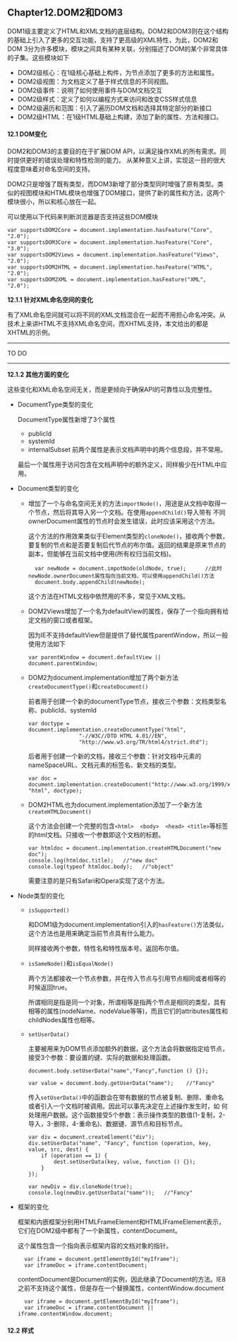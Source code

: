 ## Chapter12.DOM2和DOM3

DOM1级主要定义了HTML和XML文档的底层结构。DOM2和DOM3则在这个结构的基础上引入了更多的交互功能，支持了更高级的XML特性，为此，DOM2和DOM
3分为许多模块，模块之间具有某种关联，分别描述了DOM的某个非常具体的子集。这些模块如下

* DOM2级核心：在1级核心基础上构件，为节点添加了更多的方法和属性。
* DOM2级视图：为文档定义了基于样式信息的不同视图。
* DOM2级事件：说明了如何使用事件与DOM文档交互
* DOM2级样式：定义了如何以编程方式来访问和改变CSS样式信息
* DOM2级遍历和范围：引入了遍历DOM文档和选择其特定部分的新接口
* DOM2级HTML：在1级HTML基础上构建，添加了新的属性、方法和接口。

#### 12.1 DOM变化

DOM2和DOM3的主要目的在于扩展DOM API，以满足操作XML的所有需求。同时提供更好的错误处理和特性检测的能力。
从某种意义上讲，实现这一目的很大程度意味着对命名空间的支持。

DOM2只是增强了既有类型，而DOM3新增了部分类型同时增强了原有类型。类似的视图模块和HTML模块也增强了DOM接口，提供了新的属性和方法，这两个
模块很小，所以和核心放在一起。

可以使用以下代码来判断浏览器是否支持这些DOM模块

    var supportsDOM2Core = document.implementation.hasFeature("Core", "2.0");
    var supportsDOM3Core = document.implementation.hasFeature("Core", "3.0");
    var supportsDOM2Views = document.implementation.hasFeature("Views", "2.0");
    var supportsDOM2HTML = document.implementation.hasFeature("HTML", "2.0");
    var supportsDOM2XML = document.implementation.hasFeature("XML", "2.0");

**12.1.1 针对XML命名空间的变化**

有了XML命名空间就可以将不同的XML文档混合在一起而不用担心命名冲突。从技术上来讲HTML不支持XML命名空间，而XHTML支持，本文给出的都是
XHTML的示例。

--------
TO DO

--------

**12.1.2 其他方面的变化**

这些变化和XML命名空间无关，而是更倾向于确保API的可靠性以及完整性。

* DocumentType类型的变化

  DocumentType属性新增了3个属性
  + publicId
  + systemId
  + internalSubset
  前两个属性是表示文档声明中的两个信息段，并不常用。

  最后一个属性用于访问包含在文档声明中的额外定义，同样极少在HTML中应用。

* Document类型的变化

  + 增加了一个与命名空间无关的方法`importNode()`，用途是从文档中取得一个节点，然后将其导入另一个文档。在使用`appendChild()`导入带有
    不同ownerDocument属性的节点时会发生错误，此时应该采用这个方法。

    这个方法的作用效果类似于Element类型的`cloneNode()`，接收两个参数，要复制的节点和是否要复制后代节点的布尔值。返回的结果是原来节点的
    副本，但能够在当前文档中使用(所有权归当前文档)。

          var newNode = document.impotNode(oldNode, true);      //此时newNode.ownerDocument属性指向当前文档，可以使用appendChild()方法
          document.body.appendChild(newNode);
    这个方法在HTML文档中依然用的不多，常见于XML文档。

  + DOM2Views增加了一个名为defaultView的属性，保存了一个指向拥有给定文档的窗口或者框架。

    因为IE不支持defaultView但是提供了替代属性parentWindow，所以一般使用方法如下

        var parentWindow = document.defaultView || document.parentWindow;

  + DOM2为document.implementation增加了两个新方法`createDocumentType()`和`createDocument()`

    前者用于创建一个新的documentType节点，接收三个参数：文档类型名称、publicId、systemId

        var doctype = document.implementation.createDocumentType("html",
                        "-//W3C//DTD HTML 4.01//EN",
                        "http://www.w3.org/TR/html4/strict.dtd");

    后者用于创建一个新的文档，接收三个参数：针对文档中元素的nameSpaceURL、文档元素的标签名、新文档的类型。

        var doc = document.implementation.createDocument("http://www.w3.org/1999/xhtml", "html", doctype);

  + DOM2HTML也为document.implementation添加了一个新方法`createHTMLDocument()`

    这个方法会创建一个完整的包含`<html>  <body>  <head> <title>`等标签的html文档。只接收一个参数即这个文档的标题。

        var htmldoc = document.implementation.createHTMLDocument("new doc");
        console.log(htmldoc.title);   //"new doc"
        console.log(typeof htmldoc.body);   //"object"
    需要注意的是只有Safari和Opera实现了这个方法。

* Node类型的变化

  + `isSupported()`

    和DOM1级为document.implementation引入的`hasFeature()`方法类似，这个方法也是用来确定当前节点具有什么能力。

    同样接收两个参数，特性名和特性版本号。返回布尔值。

  + `isSameNode()`和`isEqualNode()`

    两个方法都接收一个节点参数，并在传入节点与引用节点相同或者相等的时候返回true。

    所谓相同是指是同一个对象，所谓相等是指两个节点是相同的类型，具有相等的属性(nodeName、nodeValue等等)，而且它们的attributes属性和
    childNodes属性也相等。

  + `setUserData()`

    主要被用来为DOM节点添加额外的数据，这个方法会将数据指定给节点，接受3个参数：要设置的键、实际的数据和处理函数。

        document.body.setUserData("name","Fancy",function () {});

        var value = document.body.getUserData("name");    //"Fancy"
    传入`setUserData()`中的函数会在带有数据的节点被复制、删除、重命名或者引入一个文档时被调用。因此可以事先决定在上述操作发生时，如
    何处理用户数据。这个函数接受5个参数：表示操作类型的数值(1-复制，2-导入，3-删除，4-重命名)、数据键、源节点和目标节点。

        var div = document.createElement("div");
        div.setUserData("name", "Fancy", function (operation, key, value, src, dest) {
            if (operation == 1) {
                dest.setUserData(key, value, function () {});
            }
        });

        var newDiv = div.cloneNode(true);
        console.log(newDiv.getUserData("name"));   //"Fancy"

* 框架的变化

  框架和内嵌框架分别用HTMLFrameElement和HTMLIFrameElement表示，它们在DOM2级中都有了一个新属性，contentDocument。

  这个属性包含一个指向表示框架内容的文档对象的指针。

        var iframe = document.getElementById("myIframe");
        var iframeDoc = iframe.contentDocument;
  contentDocument是Document的实例，因此继承了Document的方法。IE8之前不支持这个属性，但是存在一个替换属性，contentWindow.document

        var iframe = document.getElementById("myIframe");
        var iframeDoc = iframe.contentDocument || iframe.contentWindow.document;

#### 12.2 样式



























